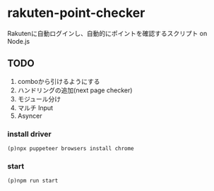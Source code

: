 # rakuten-point-checker

Rakutenに自動ログインし、自動的にポイントを確認するスクリプト on Node.js

## TODO
1. comboから引けるようにする
2. ハンドリングの追加(next page checker)
3. モジュール分け
4. マルチ Input
5. Asyncer


### install driver

`(p)npx puppeteer browsers install chrome`

### start

`(p)npm run start`
